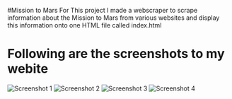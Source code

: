 #Mission to Mars
For This project I made a webscraper to scrape information about the Mission to Mars
from various websites and display this information onto one HTML file called index.html
# Following are the screenshots to my webite

![Screenshot 1](screen_shots/1.png)
![Screenshot 2](screen_shots/2.png)
![Screenshot 3](screen_shots/3.png)
![Screenshot 4](screen_shots/4.png)
